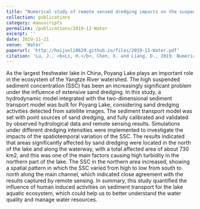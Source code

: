 ```yaml
---
title: "Numerical study of remote sensed dredging impacts on the suspended sediment transport in China’s largest freshwater lake"
collection: publications
category: manuscripts
permalink: /publications/2019-11-Water
excerpt: ''
date: 2019-11-21
venue: 'Water'
paperurl: 'http://haijunli0629.github.io/files/2019-11-Water.pdf'
citation: 'Lu, J., <b>Li, H.</b>, Chen, X. and Liang, D., 2019. Numerical study of remote sensed dredging impacts on the suspended sediment transport in China’s largest freshwater lake. <i>Water</i>, 11(12), p.2449.'
---
```


As the largest freshwater lake in China, Poyang Lake plays an important role in the ecosystem of the Yangtze River watershed. The high suspended sediment concentration (SSC) has been an increasingly significant problem under the influence of extensive sand dredging. In this study, a hydrodynamic model integrated with the two-dimensional sediment transport model was built for Poyang Lake, considering sand dredging activities detected from satellite images. The sediment transport model was set with point sources of sand dredging, and fully calibrated and validated by observed hydrological data and remote sensing results. Simulations under different dredging intensities were implemented to investigate the impacts of the spatiotemporal variation of the SSC. The results indicated that areas significantly affected by sand dredging were located in the north of the lake and along the waterway, with a total affected area of about 730 km2, and this was one of the main factors causing high turbidity in the northern part of the lake. The SSC in the northern area increased, showing a spatial pattern in which the SSC varied from high to low from south to north along the main channel, which indicated close agreement with the results captured by remote sensing. In summary, this study quantified the influence of human induced activities on sediment transport for the lake aquatic ecosystem, which could help us to better understand the water quality and manage water resources.